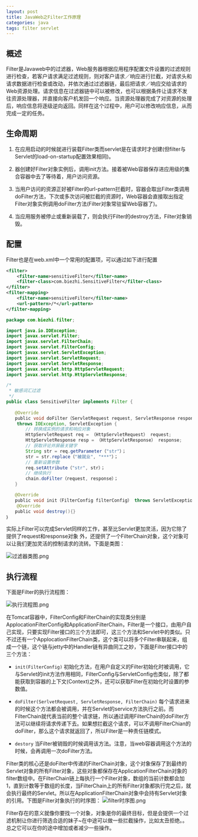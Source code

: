 ```yaml
---
layout: post
title: JavaWeb之Filter工作原理
categories: java
tags: filter servlet
---
```


## 概述

Filter是Javaweb中的过滤器，Web服务器根据应用程序配置文件设置的过滤规则进行检查，若客户请求满足过滤规则，则对客户请求／响应进行拦截，对请求头和请求数据进行检查或改动，并依次通过过滤器链，最后把请求／响应交给请求的Web资源处理。请求信息在过滤器链中可以被修改，也可以根据条件让请求不发往资源处理器，并直接向客户机发回一个响应。当资源处理器完成了对资源的处理后，响应信息将逐级逆向返回。同样在这个过程中，用户可以修改响应信息，从而完成一定的任务。

<!-- more -->

## 生命周期

1. 在应用启动的时候就进行装载Filter类而servlet是在请求时才创建(但filter与Servlet的load-on-startup配置效果相同)。

2. 器创建好Filter对象实例后，调用init方法。接着被Web容器保存进应用级的集合容器中去了等待着，用户访问资源。

3. 当用户访问的资源正好被Filter的url-pattern拦截时，容器会取出Filter类调用doFilter方法，下次或多次访问被拦截的资源时，Web容器会直接取出指定Filter对象实例调用doFilter方法(Filter对象常驻留Web容器了)。

4. 当应用服务被停止或重新装载了，则会执行Filter的destroy方法，Filter对象销毁。

## 配置

Filter也是在web.xml中一个常用的配置项，可以通过如下进行配置

```xml
<filter>  
    <filter-name>sensitiveFilter</filter-name>  
    <filter-class>com.biezhi.SensitiveFilter</filter-class>  
</filter>  
<filter-mapping>  
    <filter-name>sensitiveFilter</filter-name>  
    <url-pattern>/*</url-pattern>  
</filter-mapping>
```

```java
package com.biezhi.filter;

import java.io.IOException;
import javax.servlet.Filter;
import javax.servlet.FilterChain;
import javax.servlet.FilterConfig;
import javax.servlet.ServletException;
import javax.servlet.ServletRequest;
import javax.servlet.ServletResponse;
import javax.servlet.http.HttpServletRequest;
import javax.servlet.http.HttpServletResponse;

/*
 * 敏感词汇过滤
 */
public class SensitiveFilter implements Filter {
　　
　　@Override
　　public void doFilter（ServletRequest request, ServletResponse response, FilterChain chain） 
    throws IOException, ServletException {
　　    // 转换成实例的请求和响应对象
　　    HttpServletRequest req = （HttpServletRequest） request;
　　    HttpServletResponse resp = （HttpServletResponse） response;
　　    // 获取评论并屏蔽关键字
　　    String str = req.getParameter（"str"）；
　　    str = str.replace（"被就业", "***"）；
　　    // 重新设置参数
　　    req.setAttribute（"str", str）；
　　    // 继续执行
　　    chain.doFilter（request, response）；
　　}

　　@Override
　　public void init（FilterConfig filterConfig） throws ServletException{}
    @Override
　　public void destroy(){}
｝
```

实际上Filter可以完成Servlet同样的工作，甚至比Servlet更加灵活，因为它除了提供了request和response对象
外，还提供了一个FilterChain对象，这个对象可以让我们更加灵活的控制请求的流转。下面是类图：

![过滤器类图.png](https://dn-biezhi.qbox.me/2015/09/777796409.png)

## 执行流程

下面是Filter的执行流程图：

![执行流程图.png](https://dn-biezhi.qbox.me/2015/09/3031115299.png)

在Tomcat容器中，FilterConfig和FilterChain的实现类分别是ApplocationFilterConfig和ApplicationFilterChain，Filter是一个接口，由用户自己实现，只要实现Filter接口的三个方法即可，这三个方法和Servlet中的类似。只不过还有一个ApplocationFilterChain类，这个类可以将多个Filter串联起来，组成一个链，这个链与jetty中的Handler链有异曲同工之妙，下面是Filter接口中的三个方法：

- `init(FilterConfig)`
初始化方法，在用户自定义的Filter初始化时被调用，它与Servlet的init方法作用相同，FilterConfig与ServletConfig也类似，除了都能获取到容器的上下文(Context)之外，还可以获取Filter在初始化时设置的<init-param>参数值。

- `doFilter(SerlvetRequest, ServletResponse, FilterChain)`
每个请求进来的时候这个方法都会被调用，并在Servlet的service方法执行之前。而FilterChain就代表当前的整个请求链，所以通过调用FilterChain的doFilter方法可以继续将请求传递下去。如果想拦截这个请求，可以不调用FilterChian的doFilter，那么这个请求就返回了，所以Filter是一种责任链模式。

- `destory`
当Filter被销毁的时候调用该方法。注意，当web容器调用这个方法的时候，会再调用一次doFilter方法。

Filter类的核心还是doFilter中传递的FilterChain对象，这个对象保存了到最终的Servlet对象的所有Filter对象，这些对象都保存在ApplicationFilterChain对象的filter数组中。在FilterChain链上每执行一个Filter对象，数组的当前计数都会加1，直到计数等于数组的长度，当FilterChain上的所有Filter对象都执行完之后，就会执行最终的Servlet。所以在ApplicationFilterChain对象中会持有Servlet对象的引用。下图是Filter对象执行的时序图：
![filter时序图.png](https://dn-biezhi.qbox.me/2015/09/3226074832.png)

Filter存在的意义就像你要找一个对象，对象是你的最终目标，但是会提供一个过滤机制让你进行筛选合适的妹子~在中途可以做一些拦截操作，比如太丑拒绝。。总之它可以在你的途中增加或者减少一些操作。
